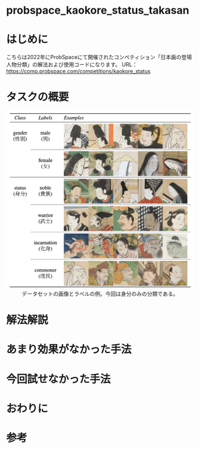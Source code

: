 # probspace_kaokore_status_takasan
# はじめに
こちらは2022年にProbSpaceにて開催されたコンペティション「日本画の登場人物分類」の解法および使用コードになります。
URL：https://comp.probspace.com/competitions/kaokore_status

# タスクの概要
<p align="center">
  <img src="images/label_example.png" width='768'>

  <br>
  データセットの画像とラベルの例。今回は身分のみの分類である。
</p>

# 解法解説

# あまり効果がなかった手法

# 今回試せなかった手法

# おわりに

# 参考

